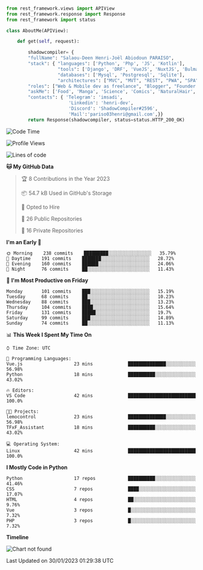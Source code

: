 ###
```python
from rest_framework.views import APIView
from rest_framework.response import Response
from rest_framework import status

class AboutMe(APIView):

    def get(self, request):

        shadowcompiler= {
        "fullName": "Salaou-Deen Henri-Joël Abiodoun PARAISO",
        "stack": { "languages": ['Python', 'Php', 'JS', 'Kotlin'],
                   "tools": ['Django', 'DRF', 'VueJS', 'NuxtJS', 'Bulma', 'Beufy'],
                   "databases": ['Mysql', 'Postgresql', 'Sqlite'],
                   "architectures": ["MVC", "MVT", "REST", "PWA", "SPA"]},        
        "roles": ["Web & Mobile dev as freelance", "Blogger", "Founder at @henrid3v", "Mentor"],
        "askMe": ['Food', 'Manga', 'Science', 'Comics', 'NaturalHair', 'Photography', 'Tech', 'Programming'],
        "contacts": { 'Telegram': 'imsadi',
                       'Linkedin': 'henri-dev',
                       'Discord': 'ShadowCompiler#2596',
                       'Mail':'pariso03henri@gmail.com',}}
        return Response(shadowcompiler, status=status.HTTP_200_OK)

```                    

<!--START_SECTION:waka-->
![Code Time](http://img.shields.io/badge/Code%20Time-429%20hrs%2049%20mins-blue)

![Profile Views](http://img.shields.io/badge/Profile%20Views-0-blue)

![Lines of code](https://img.shields.io/badge/From%20Hello%20World%20I%27ve%20Written-77%20Thousand%20lines%20of%20code-blue)

**🐱 My GitHub Data** 

> 🏆 8 Contributions in the Year 2023
 > 
> 📦 54.7 kB Used in GitHub's Storage 
 > 
> 💼 Opted to Hire
 > 
> 📜 26 Public Repositories 
 > 
> 🔑 16 Private Repositories  
 > 
**I'm an Early 🐤** 

```text
🌞 Morning    238 commits    █████████░░░░░░░░░░░░░░░░   35.79% 
🌆 Daytime    191 commits    ███████░░░░░░░░░░░░░░░░░░   28.72% 
🌃 Evening    160 commits    ██████░░░░░░░░░░░░░░░░░░░   24.06% 
🌙 Night      76 commits     ██░░░░░░░░░░░░░░░░░░░░░░░   11.43%

```
📅 **I'm Most Productive on Friday** 

```text
Monday       101 commits    ███░░░░░░░░░░░░░░░░░░░░░░   15.19% 
Tuesday      68 commits     ██░░░░░░░░░░░░░░░░░░░░░░░   10.23% 
Wednesday    88 commits     ███░░░░░░░░░░░░░░░░░░░░░░   13.23% 
Thursday     104 commits    ████░░░░░░░░░░░░░░░░░░░░░   15.64% 
Friday       131 commits    █████░░░░░░░░░░░░░░░░░░░░   19.7% 
Saturday     99 commits     ███░░░░░░░░░░░░░░░░░░░░░░   14.89% 
Sunday       74 commits     ██░░░░░░░░░░░░░░░░░░░░░░░   11.13%

```


📊 **This Week I Spent My Time On** 

```text
⌚︎ Time Zone: UTC

💬 Programming Languages: 
Vue.js                   23 mins             ██████████████░░░░░░░░░░░   56.98% 
Python                   18 mins             ██████████░░░░░░░░░░░░░░░   43.02%

🔥 Editors: 
VS Code                  42 mins             █████████████████████████   100.0%

🐱‍💻 Projects: 
lemocontrol              23 mins             ██████████████░░░░░░░░░░░   56.98% 
TFxF_Assistant           18 mins             ██████████░░░░░░░░░░░░░░░   43.02%

💻 Operating System: 
Linux                    42 mins             █████████████████████████   100.0%

```

**I Mostly Code in Python** 

```text
Python                   17 repos            ██████████░░░░░░░░░░░░░░░   41.46% 
CSS                      7 repos             ████░░░░░░░░░░░░░░░░░░░░░   17.07% 
HTML                     4 repos             ██░░░░░░░░░░░░░░░░░░░░░░░   9.76% 
Vue                      3 repos             █░░░░░░░░░░░░░░░░░░░░░░░░   7.32% 
PHP                      3 repos             █░░░░░░░░░░░░░░░░░░░░░░░░   7.32%

```


**Timeline**

![Chart not found](https://raw.githubusercontent.com/shadowcompiler/shadowcompiler/main/charts/bar_graph.png) 


 Last Updated on 30/01/2023 01:29:38 UTC
<!--END_SECTION:waka-->
